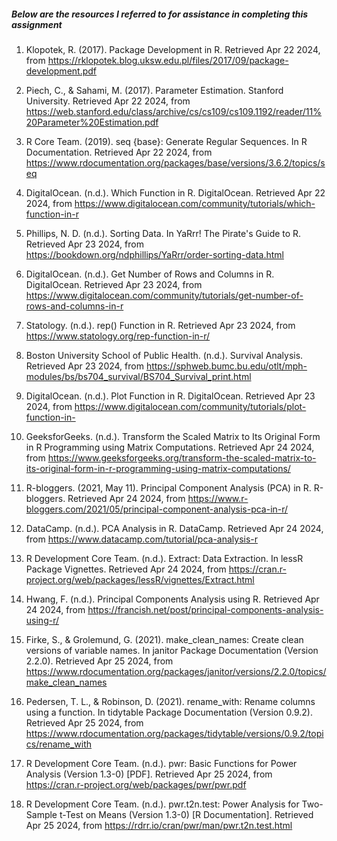 ##### Below are the resources I referred to for assistance in completing this assignment
1. Klopotek, R. (2017). Package Development in R. Retrieved Apr 22 2024, from https://rklopotek.blog.uksw.edu.pl/files/2017/09/package-development.pdf

2. Piech, C., & Sahami, M. (2017). Parameter Estimation. Stanford University. Retrieved Apr 22 2024, from https://web.stanford.edu/class/archive/cs/cs109/cs109.1192/reader/11%20Parameter%20Estimation.pdf

3. R Core Team. (2019). seq {base}: Generate Regular Sequences. In R Documentation. Retrieved Apr 22 2024, from https://www.rdocumentation.org/packages/base/versions/3.6.2/topics/seq

4. DigitalOcean. (n.d.). Which Function in R. DigitalOcean. Retrieved Apr 22 2024, from https://www.digitalocean.com/community/tutorials/which-function-in-r

5. Phillips, N. D. (n.d.). Sorting Data. In YaRrr! The Pirate's Guide to R. Retrieved Apr 23 2024, from https://bookdown.org/ndphillips/YaRrr/order-sorting-data.html

6. DigitalOcean. (n.d.). Get Number of Rows and Columns in R. DigitalOcean. Retrieved Apr 23 2024, from https://www.digitalocean.com/community/tutorials/get-number-of-rows-and-columns-in-r

7. Statology. (n.d.). rep() Function in R. Retrieved Apr 23 2024, from https://www.statology.org/rep-function-in-r/

8. Boston University School of Public Health. (n.d.). Survival Analysis. Retrieved Apr 23 2024, from https://sphweb.bumc.bu.edu/otlt/mph-modules/bs/bs704_survival/BS704_Survival_print.html

9. DigitalOcean. (n.d.). Plot Function in R. DigitalOcean. Retrieved Apr 23 2024, from https://www.digitalocean.com/community/tutorials/plot-function-in-

10. GeeksforGeeks. (n.d.). Transform the Scaled Matrix to Its Original Form in R Programming using Matrix Computations. Retrieved Apr 24 2024, from https://www.geeksforgeeks.org/transform-the-scaled-matrix-to-its-original-form-in-r-programming-using-matrix-computations/

11. R-bloggers. (2021, May 11). Principal Component Analysis (PCA) in R. R-bloggers. Retrieved Apr 24 2024, from https://www.r-bloggers.com/2021/05/principal-component-analysis-pca-in-r/

12. DataCamp. (n.d.). PCA Analysis in R. DataCamp. Retrieved Apr 24 2024, from https://www.datacamp.com/tutorial/pca-analysis-r

13. R Development Core Team. (n.d.). Extract: Data Extraction. In lessR Package Vignettes. Retrieved Apr 24 2024, from https://cran.r-project.org/web/packages/lessR/vignettes/Extract.html

14. Hwang, F. (n.d.). Principal Components Analysis using R. Retrieved Apr 24 2024, from https://francish.net/post/principal-components-analysis-using-r/

15. Firke, S., & Grolemund, G. (2021). make_clean_names: Create clean versions of variable names. In janitor Package Documentation (Version 2.2.0). Retrieved Apr 25 2024, from https://www.rdocumentation.org/packages/janitor/versions/2.2.0/topics/make_clean_names

16. Pedersen, T. L., & Robinson, D. (2021). rename_with: Rename columns using a function. In tidytable Package Documentation (Version 0.9.2). Retrieved Apr 25 2024, from https://www.rdocumentation.org/packages/tidytable/versions/0.9.2/topics/rename_with

17. R Development Core Team. (n.d.). pwr: Basic Functions for Power Analysis (Version 1.3-0) [PDF]. Retrieved Apr 25 2024, from https://cran.r-project.org/web/packages/pwr/pwr.pdf

18. R Development Core Team. (n.d.). pwr.t2n.test: Power Analysis for Two-Sample t-Test on Means (Version 1.3-0) [R Documentation]. Retrieved Apr 25 2024, from https://rdrr.io/cran/pwr/man/pwr.t2n.test.html



